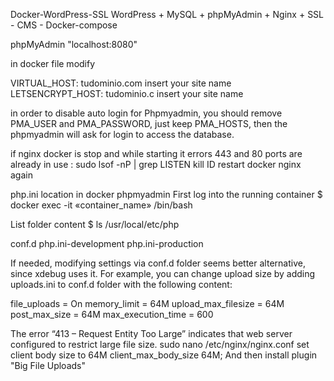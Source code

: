 

 Docker-WordPress-SSL
WordPress + MySQL + phpMyAdmin + Nginx + SSL - CMS - Docker-compose

phpMyAdmin "localhost:8080"

in docker file modify

VIRTUAL_HOST: tudominio.com        insert your site name
LETSENCRYPT_HOST: tudominio.c      insert your site name


in order to disable auto login for Phpmyadmin, you should remove PMA_USER and PMA_PASSWORD, just keep PMA_HOSTS,
then the phpmyadmin will ask for login to access the database.

if nginx docker is stop and while starting it errors 443 and 80 ports are already in use :
sudo lsof -nP | grep LISTEN
kill ID
restart docker nginx again



php.ini location in docker phpmyadmin
 First log into the running container
$ docker exec -it «container_name» /bin/bash

 List folder content
$ ls /usr/local/etc/php


conf.d  php.ini-development  php.ini-production

If needed, modifying settings via conf.d folder seems better alternative, since xdebug uses it. For example, you can change upload size by adding uploads.ini to conf.d folder with the following content:

file_uploads = On
memory_limit = 64M
upload_max_filesize = 64M
post_max_size = 64M
max_execution_time = 600


The error “413 – Request Entity Too Large” indicates that web server configured to restrict large file size.
sudo nano /etc/nginx/nginx.conf
 set client body size to 64M 
client_max_body_size 64M;
And then install plugin "Big File Uploads"

